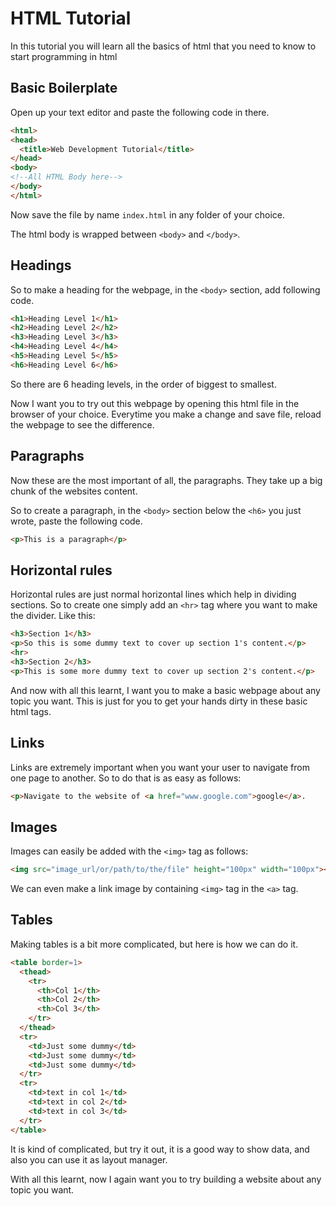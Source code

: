# HTML Tutorial

In this tutorial you will learn all the basics of html that you need to know to start programming in html

## Basic Boilerplate

Open up your text editor and paste the following code in there.

```html
<html>
<head>
  <title>Web Development Tutorial</title>
</head>
<body>
<!--All HTML Body here-->
</body>
</html>
```

Now save the file by name `index.html` in any folder of your choice.

The html body is wrapped between `<body>` and `</body>`.

## Headings

So to make a heading for the webpage, in the `<body>` section, add following code.

```html
<h1>Heading Level 1</h1>
<h2>Heading Level 2</h2>
<h3>Heading Level 3</h3>
<h4>Heading Level 4</h4>
<h5>Heading Level 5</h5>
<h6>Heading Level 6</h6>
```

So there are 6 heading levels, in the order of biggest to smallest.

Now I want you to try out this webpage by opening this html file in the browser of your choice. Everytime you make a change and save file, reload the webpage to see the difference.

## Paragraphs

Now these are the most important of all, the paragraphs. They take up a big chunk of the websites content.

So to create a paragraph, in the `<body>` section below the `<h6>` you just wrote, paste the following code.

```html
<p>This is a paragraph</p>
```

## Horizontal rules

Horizontal rules are just normal horizontal lines which help in dividing sections. So to create one simply add an `<hr>` tag where you want to make the divider. Like this:

```html
<h3>Section 1</h3>
<p>So this is some dummy text to cover up section 1's content.</p>
<hr>
<h3>Section 2</h3>
<p>This is some more dummy text to cover up section 2's content.</p>
```

And now with all this learnt, I want you to make a basic webpage about any topic you want. This is just for you to get your hands dirty in these basic html tags.

## Links

Links are extremely important when you want your user to navigate from one page to another. So to do that is as easy as follows:

```html
<p>Navigate to the website of <a href="www.google.com">google</a>.
```

## Images

Images can easily be added with the `<img>` tag as follows:

```html
<img src="image_url/or/path/to/the/file" height="100px" width="100px"></img>
```

We can even make a link image by containing `<img>` tag in the `<a>` tag.

## Tables

Making tables is a bit more complicated, but here is how we can do it.

```html
<table border=1>
  <thead>
    <tr>
      <th>Col 1</th>
      <th>Col 2</th>
      <th>Col 3</th>
    </tr>
  </thead>
  <tr>
    <td>Just some dummy</td>
    <td>Just some dummy</td>
    <td>Just some dummy</td>
  </tr>
  <tr>
    <td>text in col 1</td>
    <td>text in col 2</td>
    <td>text in col 3</td>
  </tr>
</table>
```

It is kind of complicated, but try it out, it is a good way to show data, and also you can use it as layout manager.

With all this learnt, now I again want you to try building a website about any topic you want.
      
